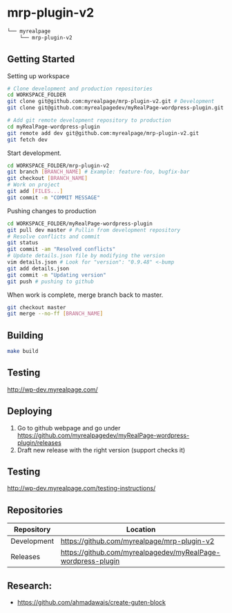 # mrp-plugin-v2


``` sh
└── myrealpage
    └── mrp-plugin-v2

```


## Getting Started

Setting up workspace

``` sh
# Clone development and production repositories
cd WORKSPACE_FOLDER
git clone git@github.com:myrealpage/mrp-plugin-v2.git # Development
git clone git@github.com:myrealpagedev/myRealPage-wordpress-plugin.git # Production

# Add git remote development repository to production
cd myRealPage-wordpress-plugin
git remote add dev git@github.com:myrealpage/mrp-plugin-v2.git
git fetch dev
```

Start development.

``` sh
cd WORKSPACE_FOLDER/mrp-plugin-v2
git branch [BRANCH_NAME] # Example: feature-foo, bugfix-bar
git checkout [BRANCH_NAME]
# Work on project
git add [FILES...]
git commit -m "COMMIT MESSAGE"
```

Pushing changes to production

``` sh
cd WORKSPACE_FOLDER/myRealPage-wordpress-plugin
git pull dev master # Pullin from development repository
# Resolve conflicts and commit 
git status
git commit -am "Resolved conflicts"
# Update details.json file by modifying the version
vim details.json # Look for "version": "0.9.48" <-bump
git add details.json
git commit -m "Updating version"
git push # pushing to github
```

When work is complete, merge branch back to master.

```sh
git checkout master
git merge --no-ff [BRANCH_NAME]
```

## Building

``` sh
make build
```

## Testing

http://wp-dev.myrealpage.com/

## Deploying

1. Go to github webpage and go under https://github.com/myrealpagedev/myRealPage-wordpress-plugin/releases
1. Draft new release with the right version (support checks it)


## Testing

http://wp-dev.myrealpage.com/testing-instructions/


## Repositories

| Repository        | Location           |
| ------------- |-------------|
| Development      | https://github.com/myrealpage/mrp-plugin-v2 |
| Releases      | https://github.com/myrealpagedev/myRealPage-wordpress-plugin      |


## Research:
 - https://github.com/ahmadawais/create-guten-block
 